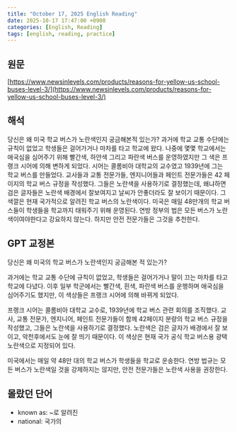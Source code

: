 ```yaml
---
title: "October 17, 2025 English Reading"
date: 2025-10-17 17:47:00 +0900
categories: [English, Reading]
tags: [english, reading, practice]
---
```


## **원문**

[https://www.newsinlevels.com/products/reasons-for-yellow-us-school-buses-level-3/](https://www.newsinlevels.com/products/reasons-for-yellow-us-school-buses-level-3/)

## **해석**

당신은 왜 미국 학교 버스가 노란색인지 궁금해본적 있는가? 과거에 학교 교통 수단에는 규칙이 없었고 학생들은 걸어가거나 마차를 타고 학교에 왔다. 나중에 몇몇 학교에서는 애국심을 심어주기 위해 빨간색, 하얀색 그리고 파란색 버스를 운영하였지만 그 색은 프랭크 시어에 의해 변하게 되었다. 시어는 콜롬비아 대학교의 교수였고 1939년에 그는 학교 버스를 만들었다. 교사들과 교통 전문가들, 엔지니어들과 페인트 전문가들은 42 페이지의 학교 버스 규정을 작성했다. 그들은 노란색을 사용하기로 결정했는데, 왜냐하면 검은 글자들은 노란색 배경에서 잘보여지고 날씨가 안좋더라도 잘 보이기 때문이다. 그 색깔은 현재 국가적으로 알려진 학교 버스의 노란색이다. 미국은 매일 48만개의 학교 버스들이 학생들을 학교까지 태워주기 위해 운영된다. 연방 정부의 법은 모든 버스가 노란색이여야한다고 강요하지 않는다. 하지만 안전 전문가들은 그것을 추천한다.

## **GPT 교정본**

당신은 왜 미국의 학교 버스가 노란색인지 궁금해본 적 있는가?

과거에는 학교 교통 수단에 규칙이 없었고, 학생들은 걸어가거나 말이 끄는 마차를 타고 학교에 다녔다. 이후 일부 학군에서는 빨간색, 흰색, 파란색 버스를 운행하며 애국심을 심어주기도 했지만, 이 색상들은 프랭크 시어에 의해 바뀌게 되었다.

프랭크 시어는 콜롬비아 대학교 교수로, 1939년에 학교 버스 관련 회의를 조직했다. 교사, 교통 전문가, 엔지니어, 페인트 전문가들이 함께 42페이지 분량의 학교 버스 규정을 작성했고, 그들은 노란색을 사용하기로 결정했다. 노란색은 검은 글자가 배경에서 잘 보이고, 악천후에서도 눈에 잘 띄기 때문이다. 이 색상은 현재 국가 공식 학교 버스용 광택 노란색으로 지정되어 있다.

미국에서는 매일 약 48만 대의 학교 버스가 학생들을 학교로 운송한다. 연방 법규는 모든 버스가 노란색일 것을 강제하지는 않지만, 안전 전문가들은 노란색 사용을 권장한다.

## **몰랐던 단어**

- known as: ~로 알려진
- national: 국가의